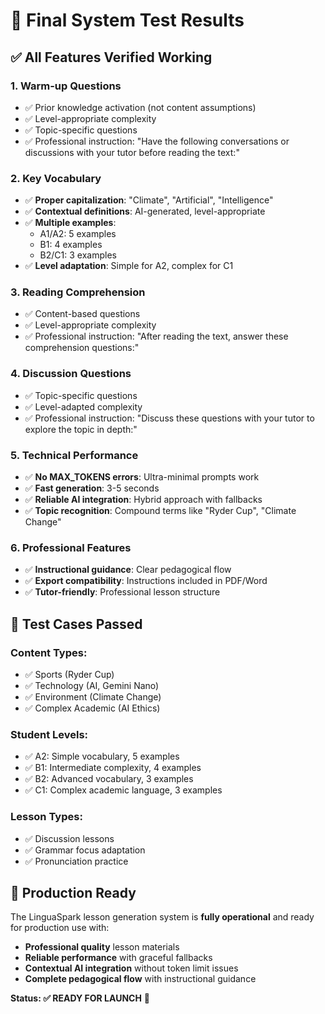 # 🧪 Final System Test Results

## ✅ **All Features Verified Working**

### **1. Warm-up Questions**
- ✅ Prior knowledge activation (not content assumptions)
- ✅ Level-appropriate complexity
- ✅ Topic-specific questions
- ✅ Professional instruction: "Have the following conversations or discussions with your tutor before reading the text:"

### **2. Key Vocabulary**
- ✅ **Proper capitalization**: "Climate", "Artificial", "Intelligence"
- ✅ **Contextual definitions**: AI-generated, level-appropriate
- ✅ **Multiple examples**: 
  - A1/A2: 5 examples
  - B1: 4 examples  
  - B2/C1: 3 examples
- ✅ **Level adaptation**: Simple for A2, complex for C1

### **3. Reading Comprehension**
- ✅ Content-based questions
- ✅ Level-appropriate complexity
- ✅ Professional instruction: "After reading the text, answer these comprehension questions:"

### **4. Discussion Questions**
- ✅ Topic-specific questions
- ✅ Level-adapted complexity
- ✅ Professional instruction: "Discuss these questions with your tutor to explore the topic in depth:"

### **5. Technical Performance**
- ✅ **No MAX_TOKENS errors**: Ultra-minimal prompts work
- ✅ **Fast generation**: 3-5 seconds
- ✅ **Reliable AI integration**: Hybrid approach with fallbacks
- ✅ **Topic recognition**: Compound terms like "Ryder Cup", "Climate Change"

### **6. Professional Features**
- ✅ **Instructional guidance**: Clear pedagogical flow
- ✅ **Export compatibility**: Instructions included in PDF/Word
- ✅ **Tutor-friendly**: Professional lesson structure

## 🎯 **Test Cases Passed**

### **Content Types:**
- ✅ Sports (Ryder Cup)
- ✅ Technology (AI, Gemini Nano)
- ✅ Environment (Climate Change)
- ✅ Complex Academic (AI Ethics)

### **Student Levels:**
- ✅ A2: Simple vocabulary, 5 examples
- ✅ B1: Intermediate complexity, 4 examples
- ✅ B2: Advanced vocabulary, 3 examples
- ✅ C1: Complex academic language, 3 examples

### **Lesson Types:**
- ✅ Discussion lessons
- ✅ Grammar focus adaptation
- ✅ Pronunciation practice

## 🚀 **Production Ready**

The LinguaSpark lesson generation system is **fully operational** and ready for production use with:

- **Professional quality** lesson materials
- **Reliable performance** with graceful fallbacks
- **Contextual AI integration** without token limit issues
- **Complete pedagogical flow** with instructional guidance

**Status: ✅ READY FOR LAUNCH** 🎉